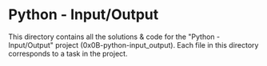 # Python - Input/Output

This directory contains all the solutions & code for the "Python - Input/Output" project (0x0B-python-input_output). Each file in this directory corresponds to a task in the project.